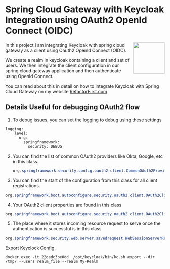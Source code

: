 # Spring Cloud Gateway with Keycloak Integration using OAuth2 OpenId Connect (OIDC)
<a href="https://foojay.io/works-with-openjdk"><img align="right" src="https://github.com/foojayio/badges/raw/main/works_with_openjdk/Works-with-OpenJDK.png" width="100"></a>


In this project I am integrating Keycloak with spring cloud gateway as a client using Oauth2 OpenId Connect (OIDC).

We create a realm in keycloak containing a client and set of users. We then integrate the client configuration in our spring cloud gateway application and then authenticate using OpenId Connect.

You can read about this in detail on how to integrate Keycloak with Spring Cloud Gateway on my website [RefactorFirst.com](https://refactorfirst.com)

## Details Useful for debugging OAuth2 flow

1. To debug issues, you can set the logging to debug using these settings
```properties
logging:
    level:
      org:
        springframework:
          security: DEBUG
```

2. You can find the list of common OAuth2 providers like Okta, Google, etc in this class.
   ```java
   org.springframework.security.config.oauth2.client.CommonOAuth2Provider
   ```
3. You can find the start of the configuration from this class for all client registrations. 
```java
org.springframework.boot.autoconfigure.security.oauth2.client.OAuth2ClientPropertiesRegistrationAdapter#getClientRegistrations
```
4. Your OAuth2 client properties are found in this class
```java
org.springframework.boot.autoconfigure.security.oauth2.client.OAuth2ClientProperties
```
5. The place where it stores incoming resource request to serve once the authentication is successful is in this class

```java
org.springframework.security.web.server.savedrequest.WebSessionServerRequestCache.saveRequest
```

Export Keyclock Config.

```shell
docker exec -it 22dadc3be0dd  /opt/keycloak/bin/kc.sh export --dir /tmp/ --users realm_file --realm My-Realm
```
